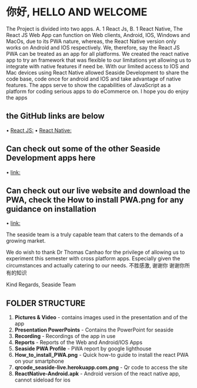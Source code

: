 # 你好, HELLO AND WELCOME

The Project is divided into two apps. 
A.	1 React Js,
B.	1 React Native,
The React JS Web App can function on Web clients, Android, IOS, Windows and MacOs, due to its PWA nature, whereas, the React Native version only works on Android and IOS respectively. We, therefore, say the React JS PWA can be treated as an app for all platforms. We created the react native app to try an framework that was flexible to our limitations yet allowing us to integrate with native features if need be. With our limited access to IOS and Mac devices using React Native allowed Seaside Development to share the code base, code once for android and IOS and take advantage of native features. The apps serve to show the capabilities of JavaScript as a platform for coding serious apps to do eCommerce on. I hope you do enjoy the apps

## the GitHub links are below
  •	[React JS:](https://github.com/Seaside-Development/WebApp-store)
  •	[React Native:](https://github.com/Seaside-Development/Android-ios-store) 
## Can check out some of the other Seaside Development apps here
  •	[link:](https://github.com/Seaside-Development)
## Can check out our live website and download the PWA, check the How to install PWA.png for any guidance on installation
  •	[link:](http://seaside-live.herokuapp.com/)

The seaside team is a truly capable team that caters to the demands of a growing market.

We do wish to thank Dr Thomas Canhao for the privilege of allowing us to experiment this semester with cross platform apps. Especially given the circumstances and actually catering to our needs. 
不胜感激, 谢谢你
谢谢你所有的知识

Kind Regards,
Seaside Team

## FOLDER STRUCTURE
1. __Pictures & Video__ - contains images used in the presentation and of the app
2. __Presentation PowerPoints__ - Contains the PowerPoint for seaside
3. __Recording__ - Recordings of the app in use
4. __Reports__ - Reports of the Web and Android/IOS Apps
5. __Seaside PWA Profile__ - PWA report by google lighthouse
6. __How_to_install_PWA.png__ - Quick how-to guide to install the react PWA on your smartphone
7. __qrcode_seaside-live.herokuapp.com.png__ - Qr code to access the site
8. __ReactNative-Android.apk__ - Android version of the react native app, cannot sideload for ios
